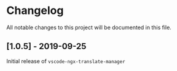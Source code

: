 # Changelog
All notable changes to this project will be documented in this file.

## [1.0.5] - 2019-09-25
Initial release of `vscode-ngx-translate-manager`
